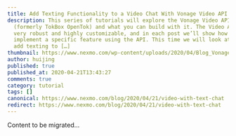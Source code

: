 ```yaml
---
title: Add Texting Functionality to a Video Chat With Vonage Video API
description: This series of tutorials will explore the Vonage Video API
  (formerly TokBox OpenTok) and what you can build with it. The Video API is
  very robust and highly customizable, and in each post we’ll show how to
  implement a specific feature using the API. This time we will look at how to
  add texting to […]
thumbnail: https://www.nexmo.com/wp-content/uploads/2020/04/Blog_Vonage-Video-API_Chat_1200x600.png
author: huijing
published: true
published_at: 2020-04-21T13:43:27
comments: true
category: tutorial
tags: []
canonical: https://www.nexmo.com/blog/2020/04/21/video-with-text-chat
redirect: https://www.nexmo.com/blog/2020/04/21/video-with-text-chat
---
```

Content to be migrated...